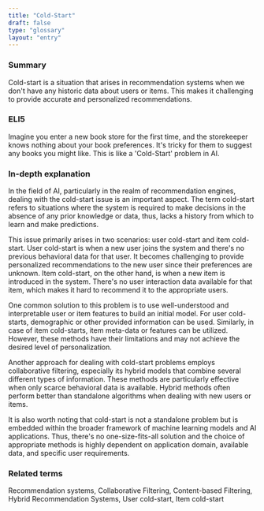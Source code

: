 ```yaml
---
title: "Cold-Start"
draft: false
type: "glossary"
layout: "entry"
---
```


### Summary
Cold-start is a situation that arises in recommendation systems when we don't have any historic data about users or items. This makes it challenging to provide accurate and personalized recommendations.

### ELI5
Imagine you enter a new book store for the first time, and the storekeeper knows nothing about your book preferences. It's tricky for them to suggest any books you might like. This is like a 'Cold-Start' problem in AI.

### In-depth explanation
In the field of AI, particularly in the realm of recommendation engines, dealing with the cold-start issue is an important aspect. The term cold-start refers to situations where the system is required to make decisions in the absence of any prior knowledge or data, thus, lacks a history from which to learn and make predictions.

This issue primarily arises in two scenarios: user cold-start and item cold-start. User cold-start is when a new user joins the system and there's no previous behavioral data for that user. It becomes challenging to provide personalized recommendations to the new user since their preferences are unknown. Item cold-start, on the other hand, is when a new item is introduced in the system. There's no user interaction data available for that item, which makes it hard to recommend it to the appropriate users.

One common solution to this problem is to use well-understood and interpretable user or item features to build an initial model. For user cold-starts, demographic or other provided information can be used. Similarly, in case of item cold-starts, item meta-data or features can be utilized. However, these methods have their limitations and may not achieve the desired level of personalization.

Another approach for dealing with cold-start problems employs collaborative filtering, especially its hybrid models that combine several different types of information. These methods are particularly effective when only scarce behavioral data is available. Hybrid methods often perform better than standalone algorithms when dealing with new users or items.

It is also worth noting that cold-start is not a standalone problem but is embedded within the broader framework of machine learning models and AI applications. Thus, there's no one-size-fits-all solution and the choice of appropriate methods is highly dependent on application domain, available data, and specific user requirements.

### Related terms
Recommendation systems, Collaborative Filtering, Content-based Filtering, Hybrid Recommendation Systems, User cold-start, Item cold-start
